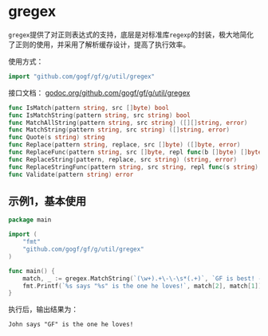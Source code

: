 # gregex

`gregex`提供了对正则表达式的支持，底层是对标准库`regexp`的封装，极大地简化了正则的使用，并采用了解析缓存设计，提高了执行效率。

使用方式：
```go
import "github.com/gogf/gf/g/util/gregex"
```

接口文档： [godoc.org/github.com/gogf/gf/g/util/gregex](https://godoc.org/github.com/gogf/gf/g/util/gregex)
```go
func IsMatch(pattern string, src []byte) bool
func IsMatchString(pattern string, src string) bool
func MatchAllString(pattern string, src string) ([][]string, error)
func MatchString(pattern string, src string) ([]string, error)
func Quote(s string) string
func Replace(pattern string, replace, src []byte) ([]byte, error)
func ReplaceFunc(pattern string, src []byte, repl func(b []byte) []byte) ([]byte, error)
func ReplaceString(pattern, replace, src string) (string, error)
func ReplaceStringFunc(pattern string, src string, repl func(s string) string) (string, error)
func Validate(pattern string) error
```

## 示例1，基本使用

```go
package main

import (
    "fmt"
    "github.com/gogf/gf/g/util/gregex"
)

func main() {
    match, _ := gregex.MatchString(`(\w+).+\-\-\s*(.+)`, `GF is best! -- John`)
    fmt.Printf(`%s says "%s" is the one he loves!`, match[2], match[1])
}
```
执行后，输出结果为：
```html
John says "GF" is the one he loves!
```